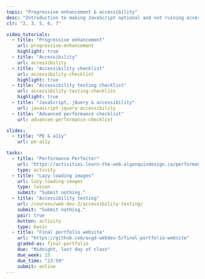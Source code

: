 ```yaml
---
topic: "Progressive enhancement & accessibility"
desc: "Introduction to making JavaScript optional and not ruining accessibility by adding JavaScript."
clr: "2, 3, 5, 6, 7"

video_tutorials:
  - title: "Progressive enhancement"
    url: progressive-enhancement
    highlight: true
  - title: "Accessibility"
    url: accessibility
  - title: "Accessibility checklist"
    url: accessibility-checklist
    highlight: true
  - title: "Accessibility testing checklist"
    url: accessibility-testing-checklist
    highlight: true
  - title: "JavaScript, jQuery & accessibility"
    url: javascript-jquery-accessibility
  - title: "Advanced performance checklist"
    url: advanced-performance-checklist

slides:
  - title: "PE & a11y"
    url: pe-a11y

tasks:
  - title: "Performance Perfector"
    url: "https://activities.learn-the-web.algonquindesign.ca/performance-perfector/"
    type: activity
  - title: "Lazy-loading images"
    url: lazy-loading-images
    type: lesson
    submit: "Submit nothing."
  - title: "Accessibility testing"
    url: /courses/web-dev-2/accessibility-testing/
    submit: "Submit nothing."
    pair: true
    button: activity
    type: basic
  - title: "Final portfolio website"
    url: "https://github.com/acgd-webdev-5/final-portfolio-website"
    graded-as: final-portfolio
    due: "Midnight, last day of class"
    due_week: 15
    due_time: "23:59"
    submit: online
---
```

